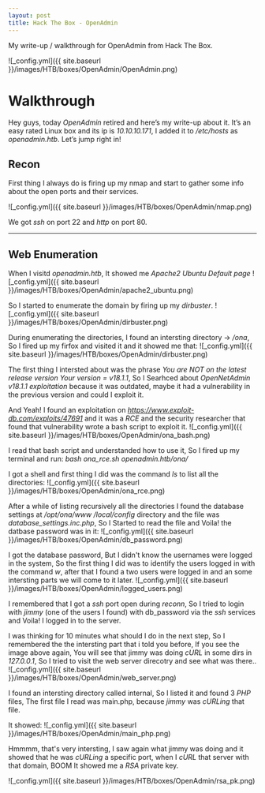 ```yaml
---
layout: post
title: Hack The Box - OpenAdmin
---
```

My write-up / walkthrough for OpenAdmin from Hack The Box.

![_config.yml]({{ site.baseurl }}/images/HTB/boxes/OpenAdmin/OpenAdmin.png)

# Walkthrough
Hey guys, today *OpenAdmin* retired and here’s my write-up about it. It’s an easy rated Linux box and its ip is *10.10.10.171*, I added it to */etc/hosts* as *openadmin.htb*. Let’s jump right in!

## Recon
First thing I always do is firing up my nmap and start to gather some info about the open ports and their services.

![_config.yml]({{ site.baseurl }}/images/HTB/boxes/OpenAdmin/nmap.png)

We got *ssh* on port 22 and *http* on port 80.

***
## Web Enumeration

When I visitd *openadmin.htb*, It showed me *Apache2 Ubuntu Default page*
![_config.yml]({{ site.baseurl }}/images/HTB/boxes/OpenAdmin/apache2_ubuntu.png)

So I started to enumerate the domain by firing up my *dirbuster*.
![_config.yml]({{ site.baseurl }}/images/HTB/boxes/OpenAdmin/dirbuster.png)

During enumerating the directories, I found an intersting directory -> */ona*, So I fired up my firfox and visited it and it showed me that:
![_config.yml]({{ site.baseurl }}/images/HTB/boxes/OpenAdmin/dirbuster.png)

The first thing I intersted about was the phrase *You are NOT on the latest release version
Your version    = v18.1.1*, So I Searhced about *OpenNetAdmin v18.1.1 exploitation* because it was outdated, maybe it had a vulnerability in the previous version and could I exploit it.

And Yeah! I found an exploitation on *https://www.exploit-db.com/exploits/47691* and it was a *RCE* and the security researcher that found that vulnerability wrote a bash script to exploit it.
![_config.yml]({{ site.baseurl }}/images/HTB/boxes/OpenAdmin/ona_bash.png)

I read that bash script and understanded how to use it, So I fired up my terminal and run:
*bash ona_rce.sh openadmin.htb/ona/*

I got a shell and first thing I did was the command *ls* to list all the directories:
![_config.yml]({{ site.baseurl }}/images/HTB/boxes/OpenAdmin/ona_rce.png)

After a while of listing recursively all the directories I found the database settings at */opt/ona/www
/local/config* directory and the file was *database_settings.inc.php*, So I Started to read the file and Voila! the datbase password was in it:
![_config.yml]({{ site.baseurl }}/images/HTB/boxes/OpenAdmin/db_password.png)

I got the database password, But I didn't know the usernames were logged in the system, So the first thing I did was to identify the users logged in with the command *w*, after that I found a two users were logged in and an some intersting parts we will come to it later.
![_config.yml]({{ site.baseurl }}/images/HTB/boxes/OpenAdmin/logged_users.png)

I remembered that I got a *ssh* port open during *reconn*, So I tried to login with *jimmy* (one of the users I found) with db_password via the *ssh* services and Voila! I logged in to the server. 

I was thinking for 10 minutes what should I do in the next step, So I remembered the the intersting part that i told you before, If you see the image above again, You will see that jimmy was doing *cURL* in some dirs in *127.0.0.1*, So I tried to visit the web server direcotry and see what was there..
![_config.yml]({{ site.baseurl }}/images/HTB/boxes/OpenAdmin/web_server.png)

I found an intersting directory called internal, So I listed it and found 3 *PHP* files, The first file I read was main.php, because *jimmy* was *cURLing* that file.

It showed:
![_config.yml]({{ site.baseurl }}/images/HTB/boxes/OpenAdmin/main_php.png)

Hmmmm, that's very intersting, I saw again what jimmy was doing and it showed that he was *cURLing* a specific port, when I *cURL* that server with that domain, BOOM It showed me a *RSA* private key.

![_config.yml]({{ site.baseurl }}/images/HTB/boxes/OpenAdmin/rsa_pk.png)
